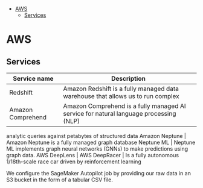 <!--ts-->
   * [AWS](#aws)
      * [Services](#services)

<!-- Added by: gil_diy, at: Sun 27 Mar 2022 11:31:41 IDT -->

<!--te-->


# AWS

## Services

Service name | Description
------------|-----
Redshift | Amazon Redshift is a fully managed data warehouse that allows us to run complex
Amazon Comprehend | Amazon Comprehend is a fully managed AI service for natural language processing (NLP) 
analytic queries against petabytes of structured data
 Amazon Neptune  | Amazon Neptune is a fully managed graph database
 Neptune ML |  Neptune ML implements graph neural networks (GNNs) to make predictions using graph data.
 AWS DeepLens | 
 AWS DeepRacer | Is a fully autonomous 1/18th-scale race car driven by reinforcement
learning
 
We configure the SageMaker Autopilot job by providing our raw data in an S3 bucket
in the form of a tabular CSV file.